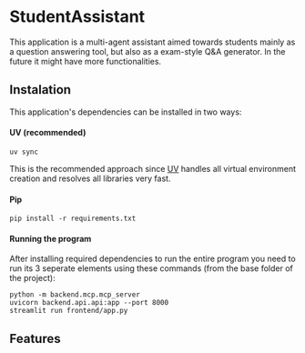 # StudentAssistant
This application is a multi-agent assistant aimed towards students mainly as a question answering tool, but also as a exam-style Q&A generator. In the future it might have more functionalities.

## Instalation
This application's dependencies can be installed in two ways:
#### UV (recommended)
```
uv sync
```
This is the recommended approach since [UV](https://docs.astral.sh/uv/) handles all virtual environment creation and resolves all libraries very fast.
#### Pip
```
pip install -r requirements.txt
```

#### Running the program
After installing required dependencies to run the entire program you need to run its 3 seperate elements using these commands (from the base folder of the project):

```
python -m backend.mcp.mcp_server
uvicorn backend.api.api:app --port 8000
streamlit run frontend/app.py
```


## Features